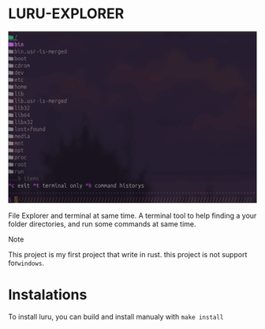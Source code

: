 # LURU-EXPLORER

![demo](aset/demo.gif)

File Explorer and terminal at same time. A terminal tool to help finding a your folder directories, and run some commands at same time.

> [!NOTE]
> This project is my first project that write in rust.
> this project is not support for``windows``.   


# Instalations

To install luru, you can build and install manualy with ``make install``


 
